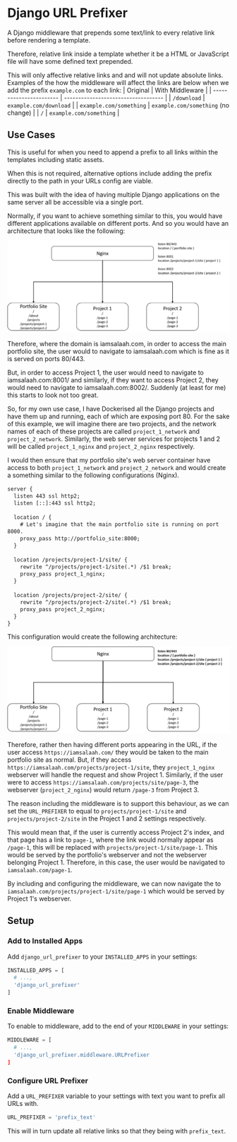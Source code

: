 # Django URL Prefixer
A Django middleware that prepends some text/link to every relative link before rendering a template.

Therefore, relative link inside a template whether it be a HTML or JavaScript file will have some defined text prepended.

This will only affective relative links and and will not update absolute links. Examples of the how the middleware will affect the links are below when we add
the prefix `example.com` to each link:
| Original                | With Middleware                     |
| ----------------------- | ----------------------------------- |
| `/download`             | `example.com/download`              |
| `example.com/something` | `example.com/something` (no change) |
| `/`                     | `example.com/something`             |

## Use Cases
This is useful for when you need to append a prefix to all links within the templates including static assets.

When this is not required, alternative options include adding the prefix directly to the path in your URLs config are viable.

This was built with the idea of having multiple Django applications on the same server all be accessible via a single port.

Normally, if you want to achieve something similar to this, you would have different applications available on different ports. And so you would have an architecture that looks like the following:

![Architecture without middleware](https://raw.githubusercontent.com/Salaah01/django-url-prefixer/master/examples/without_middleware.png)

Therefore, where the domain is iamsalaah.com, in order to access the main portfolio site, the user would to navigate to iamsalaah.com which is fine as it is served on ports 80/443.

But, in order to access Project 1, the user would need to navigate to iamsalaah.com:8001/ and similarly, if they want to access Project 2, they would need to navigate to iamsalaah.com:8002/. Suddenly (at least for me) this starts to look not too great.

So, for my own use case, I have Dockerised all the Django projects and have them up and running, each of which are exposing port 80. For the sake of this example, we will imagine there are two projects, and the network names of each of these projects are called `project_1_network` and `project_2_network`. Similarly, the web server services for projects 1 and 2 will be called `project_1_nginx` and `project_2_nginx` respectively.

I would then ensure that my portfolio site's web server container have access to both `project_1_network` and `project_2_network` and would create a something similar to the following configurations (Nginx).
```nginx
server {
  listen 443 ssl http2;
  listen [::]:443 ssl http2;

  location / {
    # Let's imagine that the main portfolio site is running on port 8000.
    proxy_pass http://portfolio_site:8000;  
  }

  location /projects/project-1/site/ {
    rewrite ^/projects/project-1/site(.*) /$1 break;
    proxy_pass project_1_nginx;
  }

  location /projects/project-2/site/ {
    rewrite ^/projects/project-2/site(.*) /$1 break;
    proxy_pass project_2_nginx;
  }
}
```

This configuration would create the following architecture:

![Architecture with middleware](https://raw.githubusercontent.com/Salaah01/django-url-prefixer/master/examples/with_middleware.png)

Therefore, rather then having different ports appearing in the URL, if the user access `https://iamsalaah.com/` they would be taken to the main portfolio site as normal. But, if they access `https://iamsalaah.com/projects/project-1/site`, they `project_1_nginx` webserver will handle the request and show Project 1.
Similarly, if the user were to access `https://iamsalaah.com/projects/site/page-3`, the webserver (`project_2_nginx`) would return `/page-3` from Project 3.

The reason including the middleware is to support this behaviour, as we can set the `URL_PREFIXER` to equal to `projects/project-1/site` and `projects/project-2/site` in the Project 1 and 2 settings respectively.

This would mean that, if the user is currently access Project 2's index, and that page has a link to `page-1`, where the link would normally appear as `/page-1`, this will be replaced with `projects/project-1/site/page-1`. This would be served by the portfolio's webserver and not the webserver belonging Project 1. Therefore, in this case, the user would be navigated to `iamsalaah.com/page-1`.

By including and configuring the middleware, we can now navigate the to `iamsalaah.com/projects/project-1/site/page-1` which would be served by Project 1's webserver.

## Setup
### Add to Installed Apps
Add `django_url_prefixer` to your `INSTALLED_APPS` in your settings:
```python
INSTALLED_APPS = [
  # ...,
  'django_url_prefixer'
]
```

### Enable Middleware
To enable to middleware, add to the end of your `MIDDLEWARE` in your settings:
```python
MIDDLEWARE = [
  # ...,
  'django_url_prefixer.middleware.URLPrefixer
]
```

### Configure URL Prefixer
Add a `URL_PREFIXER` variable to your settings with text you want to prefix all
URLs with.
```python
URL_PREFIXER = 'prefix_text'
```
This will in turn update all relative links so that they being with `prefix_text`.
